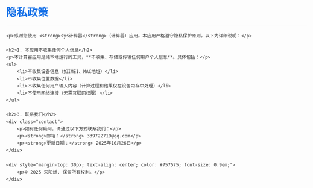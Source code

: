 <!DOCTYPE html>
<html lang="zh-CN">
<head>
    <meta charset="UTF-8">
    <meta name="viewport" content="width=device-width, initial-scale=1.0">
    <title>隐私政策 - sys计算器</title>
    <style>
        body { font-family: -apple-system, BlinkMacSystemFont, 'Segoe UI', Roboto, sans-serif; max-width: 800px; margin: 0 auto; padding: 20px; line-height: 1.6; color: #333; }
        h1 { color: #1a73e8; border-bottom: 1px solid #eee; padding-bottom: 10px; }
        h2 { color: #0d47a1; margin-top: 25px; }
        .contact { background-color: #f5f9ff; padding: 15px; border-radius: 5px; margin-top: 20px; }
    </style>
</head>
<body>
    <h1>隐私政策</h1>
    
    <p>感谢您使用 <strong>sys计算器</strong>（计算器）应用。本应用严格遵守隐私保护原则，以下为详细说明：</p>
    
    <h2>1. 本应用不收集任何个人信息</h2>
    <p>本计算器应用是纯本地运行的工具，**不收集、存储或传输任何用户个人信息**。具体包括：</p>
    <ul>
        <li>不收集设备信息（如IMEI、MAC地址）</li>
        <li>不收集位置数据</li>
        <li>不收集任何用户输入内容（计算过程和结果仅在设备内存中处理）</li>
        <li>不使用网络连接（无需互联网权限）</li>
    </ul>

    <h2>3. 联系我们</h2>
    <div class="contact">
        <p>如有任何疑问，请通过以下方式联系我们：</p>
        <p><strong>邮箱：</strong> 339722719@qq.com</p>
        <p><strong>更新日期：</strong> 2025年10月26日</p>
    </div>
    
    <div style="margin-top: 30px; text-align: center; color: #757575; font-size: 0.9em;">
        <p>© 2025 宋阳烁. 保留所有权利。</p>
    </div>
</body>
</html>

